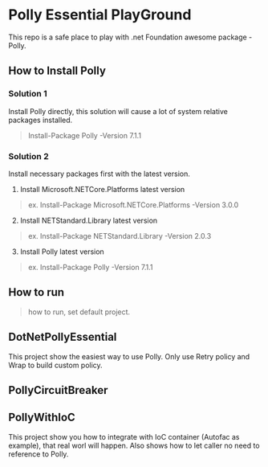 # Polly Essential PlayGround

This repo is a safe place to play with .net Foundation awesome package - Polly.

## How to Install Polly

### Solution 1

Install Polly directly, this solution will cause a lot of system relative packages installed.

> Install-Package Polly -Version 7.1.1

### Solution 2

Install necessary packages first with the latest version.

1. Install Microsoft.NETCore.Platforms latest version

>ex. Install-Package Microsoft.NETCore.Platforms -Version 3.0.0

2. Install NETStandard.Library latest version

>ex. Install-Package NETStandard.Library -Version 2.0.3

3. Install Polly latest version

>ex. Install-Package Polly -Version 7.1.1

## How to run

> how to run, set default project.

## DotNetPollyEssential

This project show the easiest way to use Polly. Only use Retry policy and Wrap to build custom policy.

## PollyCircuitBreaker



## PollyWithIoC

This project show you how to integrate with IoC container (Autofac as example), that real worl will happen.
Also shows how to let caller no need to reference to Polly. 